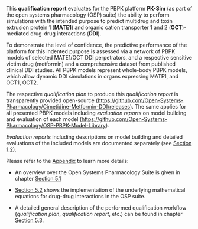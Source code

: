 This **qualification report** evaluates for the PBPK platform **PK-Sim** (as part of the open systems pharmacology (OSP) suite) the ability to perform simulations with the intended purpose to predict multidrug and toxin extrusion protein 1 (**MATE1**) and organic cation transporter 1 and 2 (**OCT**)-mediated drug-drug interactions (**DDI**).

To demonstrate the level of confidence, the predictive performance of the platform for this indented purpose is assessed via a network of PBPK models of selected MATE1/OCT DDI perpetrators, and a respective sensitive victim drug (metformin) and a comprehensive dataset from published clinical DDI studies. All PBPK models represent whole-body PBPK models, which allow dynamic DDI simulations in organs expressing MATE1, and OCT1, OCT2.

The respective *qualification plan* to produce this *qualification report* is transparently provided open-source (https://github.com/Open-Systems-Pharmacology/Cimetidine-Metformin-DDI/releases). The same applies for all presented PBPK models including *evaluation reports* on model building and evaluation of each model (https://github.com/Open-Systems-Pharmacology/OSP-PBPK-Model-Library).

*Evaluation reports* including descriptions on model building and detailed evaluations of the included models are documented separately (see [Section 1.2](#12-oct-mate-ddi-network)).

Please refer to the [Appendix](#5-appendix) to learn more details:

- An overview over the Open Systems Pharmacology Suite is given in chapter [Section 5.1](#51-open-systems-pharmacology-suite-osps-introduction)

- [Section 5.2](#52-mathematical-implementation-of-drug-drug-interactions) shows the implementation of the underlying mathematical equations for drug-drug interactions in the OSP suite.

- A detailed general description of the performed qualification workflow (*qualification plan*, *qualification report*, etc.) can be found in chapter [Section 5.3](#53-automatic-re-qualification-workflow).

  


